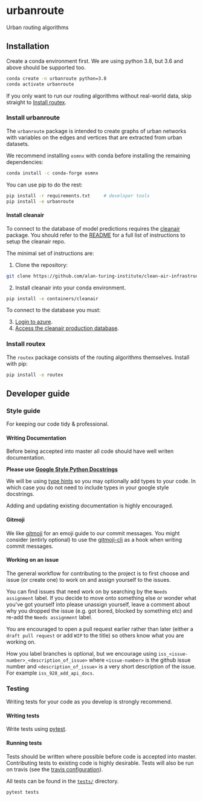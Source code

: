 # urbanroute
Urban routing algorithms

## Installation

Create a conda environment first. We are using python 3.8, but 3.6 and above should be supported too.

```bash
conda create -n urbanroute python=3.8
conda activate urbanroute
```

If you only want to run our routing algorithms without real-world data, skip straight to [Install routex](#install-routex).

### Install urbanroute

The `urbanroute` package is intended to create graphs of urban networks with variables
on the edges and vertices that are extracted from urban datasets.

We recommend installing `osmnx` with conda before installing the remaining dependencies:

```bash
conda install -c conda-forge osmnx
```

You can use pip to do the rest:

```bash
pip install -r requirements.txt     # developer tools
pip install -e urbanroute
```

#### Install cleanair

To connect to the database of model predictions requires the [cleanair](https://github.com/alan-turing-institute/clean-air-infrastructure) package.
You should refer to the [README](https://github.com/alan-turing-institute/clean-air-infrastructure) for a full list of instructions to setup the cleanair repo.

The minimal set of instructions are:

1. Clone the repository:
```bash
git clone https://github.com/alan-turing-institute/clean-air-infrastructure.git
```
2. Install cleanair into your conda environment.
```bash
pip install -e containers/cleanair
```

To connect to the database you must:

3. [Login to azure](https://github.com/alan-turing-institute/clean-air-infrastructure#login-to-azure).
4. [Access the cleanair production database](https://github.com/alan-turing-institute/clean-air-infrastructure#access-cleanair-production-database).

### Install routex

The `routex` package consists of the routing algorithms themselves. Install with pip:

```bash
pip install -e routex
```

## Developer guide

### Style guide

For keeping our code tidy & professional.

#### Writing Documentation
Before being accepted into master all code should have well writen documentation. 

**Please use [Google Style Python Docstrings](https://sphinxcontrib-napoleon.readthedocs.io/en/latest/example_google.html)**

We will be using [type hints](https://docs.python.org/3.7/library/typing.html) so you may optionally add types to your code. In which case you do not need to include types in your google style docstrings. 

Adding and updating existing documentation is highly encouraged.

#### Gitmoji
We like [gitmoji](https://gitmoji.carloscuesta.me/) for an emoji guide to our commit messages. You might consider (entirly optional) to use the [gitmoji-cli](https://github.com/carloscuesta/gitmoji-cli) as a hook when writing commit messages. 

#### Working on an issue

The general workflow for contributing to the project is to first choose and issue (or create one) to work on and assign yourself to the issues. 

You can find issues that need work on by searching by the `Needs assignment` label. If you decide to move onto something else or wonder what you've got yourself into please unassign yourself, leave a comment about why you dropped the issue (e.g. got bored, blocked by something etc) and re-add the `Needs assignment` label.

You are encouraged to open a pull request earlier rather than later (either a `draft pull request` or add `WIP` to the title) so others know what you are working on. 

How you label branches is optional, but we encourage using `iss_<issue-number>_<description_of_issue>` where `<issue-number>` is the github issue number and `<description_of_issue>` is a very short description of the issue. For example `iss_928_add_api_docs`.

### Testing

Writing tests for your code as you develop is strongly recommend.

#### Writing tests

Write tests using [pytest](https://docs.pytest.org/en/latest/).

#### Running tests

Tests should be written where possible before code is accepted into master. Contributing tests to existing code is highly desirable. Tests will also be run on travis (see the [travis configuration](.travis.yml)).

All tests can be found in the [`tests/`](tests) directory. 

```bash
pytest tests
```
